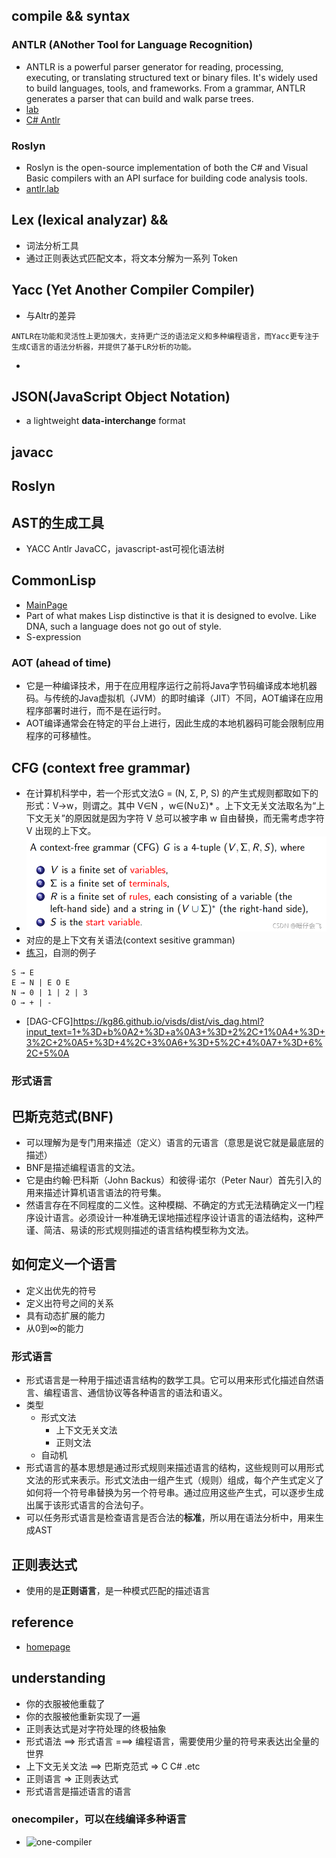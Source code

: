 ## compile && syntax

### ANTLR (ANother Tool for Language Recognition)
* ANTLR is a powerful parser generator for reading, processing, executing, or translating structured text or binary files. It's widely used to build languages, tools, and frameworks. From a grammar, ANTLR generates a parser that can build and walk parse trees.
* [lab](http://lab.antlr.org/)
* [C# Antlr](https://learn.microsoft.com/en-us/dotnet/csharp/language-reference/language-specification/grammar)

### Roslyn 
* Roslyn is the open-source implementation of both the C# and Visual Basic compilers with an API surface for building code analysis tools.
* [antlr.lab](http://lab.antlr.org/)

## Lex (lexical analyzar) && 
*  词法分析工具
*  通过正则表达式匹配文本，将文本分解为一系列 Token

## Yacc (Yet Another Compiler Compiler)
* 与Altr的差异
```
ANTLR在功能和灵活性上更加强大，支持更广泛的语法定义和多种编程语言，而Yacc更专注于生成C语言的语法分析器，并提供了基于LR分析的功能。
```
* 

## JSON(JavaScript Object Notation)
* a lightweight **data-interchange** format


## javacc

## Roslyn

## AST的生成工具
* YACC Antlr JavaCC，javascript-ast可视化语法树

## CommonLisp
* [MainPage](https://lisp-lang.org/)
* Part of what makes Lisp distinctive is that it is designed to evolve. Like DNA, such a language does not go out of style.
* S-expression 

### AOT (ahead of **time**)
* 它是一种编译技术，用于在应用程序运行之前将Java字节码编译成本地机器码。与传统的Java虚拟机（JVM）的即时编译（JIT）不同，AOT编译在应用程序部署时进行，而不是在运行时。
* AOT编译通常会在特定的平台上进行，因此生成的本地机器码可能会限制应用程序的可移植性。

## CFG (context free grammar)
* 在计算机科学中，若一个形式文法G = (N, Σ, P, S) 的产生式规则都取如下的形式：V->w，则谓之。其中 V∈N ，w∈(N∪Σ)* 。上下文无关文法取名为“上下文无关”的原因就是因为字符 V 总可以被字串 w 自由替换，而无需考虑字符 V 出现的上下文。
* ![cfg-rule](assets/ad7a7cb4972649d6bef9f08dcf1a7b82.png) <br>
* 对应的是上下文有关语法(context sesitive gramman) 
* [练习](https://web.stanford.edu/class/archive/cs/cs103/cs103.1156/tools/cfg/)，自测的例子 
```
S → E
E → N | E O E
N → 0 | 1 | 2 | 3
O → + | -
```
* [DAG-CFG]https://kg86.github.io/visds/dist/vis_dag.html?input_text=1+%3D+b%0A2+%3D+a%0A3+%3D+2%2C+1%0A4+%3D+3%2C+2%0A5+%3D+4%2C+3%0A6+%3D+5%2C+4%0A7+%3D+6%2C+5%0A

### 形式语言

## 巴斯克范式(BNF)
* 可以理解为是专门用来描述（定义）语言的元语言（意思是说它就是最底层的描述）
* BNF是描述编程语言的文法。
* 它是由约翰·巴科斯（John Backus）和彼得·诺尔（Peter Naur）首先引入的用来描述计算机语言语法的符号集。
* 然语言存在不同程度的二义性。这种模糊、不确定的方式无法精确定义一门程序设计语言。必须设计一种准确无误地描述程序设计语言的语法结构，这种严谨、简洁、易读的形式规则描述的语言结构模型称为文法。

## 如何定义一个语言
* 定义出优先的符号
* 定义出符号之间的关系
* 具有动态扩展的能力
* 从0到∞的能力

### 形式语言
* 形式语言是一种用于描述语言结构的数学工具。它可以用来形式化描述自然语言、编程语言、通信协议等各种语言的语法和语义。
* 类型
  * 形式文法
    * 上下文无关文法
    * 正则文法
  * 自动机
* 形式语言的基本思想是通过形式规则来描述语言的结构，这些规则可以用形式文法的形式来表示。形式文法由一组产生式（规则）组成，每个产生式定义了如何将一个符号串替换为另一个符号串。通过应用这些产生式，可以逐步生成出属于该形式语言的合法句子。
* 可以任务形式语言是检查语言是否合法的**标准**，所以用在语法分析中，用来生成AST

## 正则表达式
* 使用的是**正则语言**，是一种模式匹配的描述语言

## reference
* [homepage](https://www.antlr.org/)

## understanding
* 你的衣服被他重载了
* 你的衣服被他重新实现了一遍
* 正则表达式是对字符处理的终极抽象
* 形式语法 ==> 形式语言  ===> 编程语言，需要使用少量的符号来表达出全量的世界
* 上下文无关文法 ==> 巴斯克范式 => C C# .etc
* 正则语言 => 正则表达式
* 形式语言是描述语言的语言


### onecompiler，可以在线编译多种语言
* ![one-compiler](https://onecompiler.com/perl)